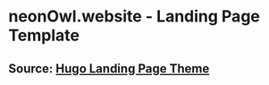 # neonOwl.website - Landing Page Template

## Source: [Hugo Landing Page Theme](https://github.com/HugoBlox/theme-landing-page)
